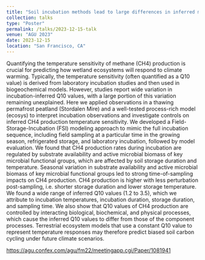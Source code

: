 ```yaml
---
title: "Soil incubation methods lead to large differences in inferred methane production temperature sensitivity"
collection: talks
type: "Poster"
permalink: /talks/2023-12-15-talk
venue: "AGU 2023"
date: 2023-12-15
location: "San Francisco, CA"
---
```


Quantifying the temperature sensitivity of methane (CH4) production is crucial for predicting how wetland ecosystems will respond to climate warming. Typically, the temperature sensitivity (often quantified as a Q10 value) is derived from laboratory incubation studies and then used in biogeochemical models. However, studies report wide variation in incubation-inferred Q10 values, with a large portion of this variation remaining unexplained. Here we applied observations in a thawing permafrost peatland (Stordalen Mire) and a well-tested process-rich model (ecosys) to interpret incubation observations and investigate controls on inferred CH4 production temperature sensitivity. We developed a Field-Storage-Incubation (FSI) modeling approach to mimic the full incubation sequence, including field sampling at a particular time in the growing season, refrigerated storage, and laboratory incubation, followed by model evaluation. We found that CH4 production rates during incubation are regulated by substrate availability and active microbial biomass of key microbial functional groups, which are affected by soil storage duration and temperature. Seasonal variation in substrate availability and active microbial biomass of key microbial functional groups led to strong time-of-sampling impacts on CH4 production. CH4 production is higher with less perturbation post-sampling, i.e. shorter storage duration and lower storage temperature. We found a wide range of inferred Q10 values (1.2 to 3.5), which we attribute to incubation temperatures, incubation duration, storage duration, and sampling time. We also show that Q10 values of CH4 production are controlled by interacting biological, biochemical, and physical processes, which cause the inferred Q10 values to differ from those of the component processes. Terrestrial ecosystem models that use a constant Q10 value to represent temperature responses may therefore predict biased soil carbon cycling under future climate scenarios.

https://agu.confex.com/agu/fm22/meetingapp.cgi/Paper/1081941 
